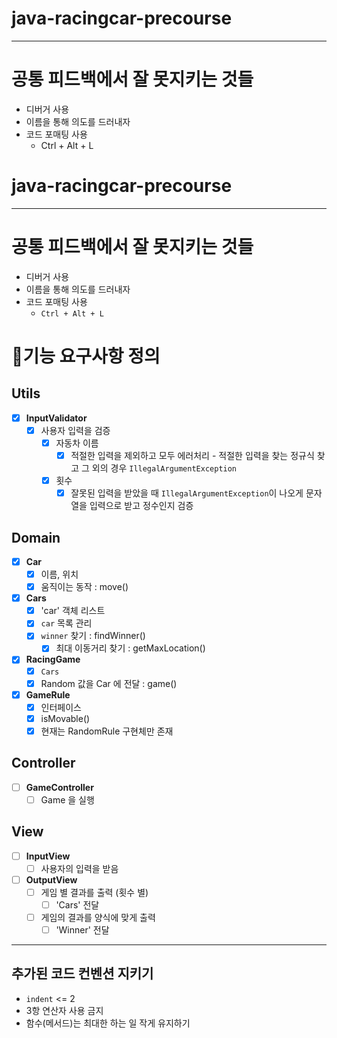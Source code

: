 # java-racingcar-precourse

-------
# 공통 피드백에서 잘 못지키는 것들 
- 디버거 사용 
- 이름을 통해 의도를 드러내자 
- 코드 포매팅 사용
  - Ctrl + Alt + L
# java-racingcar-precourse

---
# 공통 피드백에서 잘 못지키는 것들
- 디버거 사용
- 이름을 통해 의도를 드러내자
- 코드 포매팅 사용
  - `Ctrl + Alt + L`
# 👷기능 요구사항 정의
## Utils
- [x] **InputValidator**
  - [x] 사용자 입력을 검증
    - [x] 자동차 이름
      - [x] 적절한 입력을 제외하고 모두 에러처리 - 적절한 입력을 찾는 정규식 찾고 그 외의 경우 `IllegalArgumentException`
    - [x] 횟수
      - [x] 잘못된 입력을 받았을 때 `IllegalArgumentException`이 나오게 문자열을 입력으로 받고 정수인지 검증

## Domain
- [x] **Car**
  - [x] 이름, 위치
  - [x] 움직이는 동작 : move()
- [x] **Cars**
  - [x] 'car' 객체 리스트
  - [x] `car` 목록 관리
  - [x] `winner` 찾기  : findWinner()
     -[x] 최대 이동거리 찾기 : getMaxLocation()
- [x] **RacingGame**
  - [x] `Cars` 
  - [x] Random 값을 Car 에 전달 : game() 
- [x] **GameRule**
  - [x] 인터페이스
  - [x] isMovable()
  - [x] 현재는 RandomRule 구현체만 존재
## Controller
- [ ] **GameController**
  - [ ] Game 을 실행

## View
- [ ] **InputView**
  - [ ] 사용자의 입력을 받음
- [ ] **OutputView**
  - [ ] 게임 별 결과를 출력 (횟수 별)
    - [ ] 'Cars' 전달
  - [ ] 게임의 결과를 양식에 맞게 출력
    - [ ] 'Winner' 전달

---

## 추가된 코드 컨벤션 지키기
- `indent` <= 2
- 3항 연산자 사용 금지
- 함수(메서드)는 최대한 하는 일 작게 유지하기